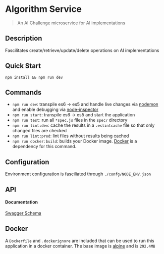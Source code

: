 # Algorithm Service 

> An AI Challenge microservice for AI implementations

## Description
Fascilitates create/retrieve/update/delete operations on AI implementations

## Quick Start
`npm install && npm run dev`

## Commands
* `npm run dev`: transpile es6 -> es5 and handle live changes via [nodemon](http://nodemon.io/) and enable debugging via [node-inspector](http://127.0.0.1:8080/?port=5858) 
* `npm run start`: transpile es6 -> es5 and start the application 
* `npm run test`: run all `*spec.js` files in the `spec/` directory
* `npm run lint:dev`: cache the results in a `.eslintcache` file so that only changed files are checked  
* `npm run lint:prod`: lint files without results being cached 
* `npm run docker:build`: builds your Docker image. [Docker](https://www.docker.com/) is a dependency for this command.

## Configuration
Environment configuration is fasciliated through `./confg/NODE_ENV.json`

## API
#### Documentation
[Swagger Schema](http://petstore.swagger.io/?url=https://raw.githubusercontent.com/northwesternmutual/ai-challenge/master/algorithmService/swagger.json?token=AVjpyTf2x5v493zN6qI4ZPKyJIso0ulcks5YJma3wA%3D%3D)

## Docker
A `Dockerfile` and `.dockerignore` are included that can be used to run this application in a docker container. The base image is [alpine](https://alpinelinux.org/) and is `292.4MB`
